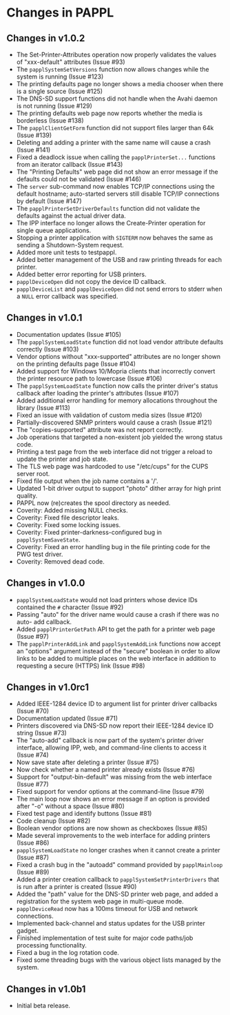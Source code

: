 Changes in PAPPL
================


Changes in v1.0.2
-----------------

- The Set-Printer-Attributes operation now properly validates the values of
  "xxx-default" attributes (Issue #93)
- The `papplSystemSetVersions` function now allows changes while the system is
  running (Issue #123)
- The printing defaults page no longer shows a media chooser when there is a
  single source (Issue #125)
- The DNS-SD support functions did not handle when the Avahi daemon is not
  running (Issue #129)
- The printing defaults web page now reports whether the media is borderless
  (Issue #138)
- The `papplClientGetForm` function did not support files larger than 64k
  (Issue #139)
- Deleting and adding a printer with the same name will cause a crash
  (Issue #141)
- Fixed a deadlock issue when calling the `papplPrinterSet...` functions from
  an iterator callback (Issue #143)
- The "Printing Defaults" web page did not show an error message if the
  defaults could not be validated (Issue #146)
- The `server` sub-command now enables TCP/IP connections using the default
  hostname; auto-started servers still disable TCP/IP connections by default
  (Issue #147)
- The `papplPrinterSetDriverDefaults` function did not validate the defaults
  against the actual driver data.
- The IPP interface no longer allows the Create-Printer operation for single
  queue applications.
- Stopping a printer application with `SIGTERM` now behaves the same as sending
  a Shutdown-System request.
- Added more unit tests to testpappl.
- Added better management of the USB and raw printing threads for each printer.
- Added better error reporting for USB printers.
- `papplDeviceOpen` did not copy the device ID callback.
- `papplDeviceList` and `papplDeviceOpen` did not send errors to stderr when a
  `NULL` error callback was specified.


Changes in v1.0.1
-----------------

- Documentation updates (Issue #105)
- The `papplSystemLoadState` function did not load vendor attribute defaults
  correctly (Issue #103)
- Vendor options without "xxx-supported" attributes are no longer shown on the
  printing defaults page (Issue #104)
- Added support for Windows 10/Mopria clients that incorrectly convert the
  printer resource path to lowercase (Issue #106)
- The `papplSystemLoadState` function now calls the printer driver's status
  callback after loading the printer's attributes (Issue #107)
- Added additional error handling for memory allocations throughout the library
  (Issue #113)
- Fixed an issue with validation of custom media sizes (Issue #120)
- Partially-discovered SNMP printers would cause a crash (Issue #121)
- The "copies-supported" attribute was not report correctly.
- Job operations that targeted a non-existent job yielded the wrong status code.
- Printing a test page from the web interface did not trigger a reload to update
  the printer and job state.
- The TLS web page was hardcoded to use "/etc/cups" for the CUPS server root.
- Fixed file output when the job name contains a '/'.
- Updated 1-bit driver output to support "photo" dither array for high print
  quality.
- PAPPL now (re)creates the spool directory as needed.
- Coverity: Added missing NULL checks.
- Coverity: Fixed file descriptor leaks.
- Coverity: Fixed some locking issues.
- Coverity: Fixed printer-darkness-configured bug in `papplSystemSaveState`.
- Coverity: Fixed an error handling bug in the file printing code for the PWG
  test driver.
- Coverity: Removed dead code.


Changes in v1.0.0
-----------------

- `papplSystemLoadState` would not load printers whose device IDs contained the
  `#` character (Issue #92)
- Passing "auto" for the driver name would cause a crash if there was no auto-
  add callback.
- Added `papplPrinterGetPath` API to get the path for a printer web page
  (Issue #97)
- The `papplPrinterAddLink` and `papplSystemAddLink` functions now accept an
  "options" argument instead of the "secure" boolean in order to allow links to
  be added to multiple places on the web interface in addition to requesting a
  secure (HTTPS) link (Issue #98)


Changes in v1.0rc1
------------------

- Added IEEE-1284 device ID to argument list for printer driver callbacks
  (Issue #70)
- Documentation updated (Issue #71)
- Printers discovered via DNS-SD now report their IEEE-1284 device ID string
  (Issue #73)
- The "auto-add" callback is now part of the system's printer driver interface,
  allowing IPP, web, and command-line clients to access it (Issue #74)
- Now save state after deleting a printer (Issue #75)
- Now check whether a named printer already exists (Issue #76)
- Support for "output-bin-default" was missing from the web interface
  (Issue #77)
- Fixed support for vendor options at the command-line (Issue #79)
- The main loop now shows an error message if an option is provided after "-o"
  without a space (Issue #80)
- Fixed test page and identify buttons (Issue #81)
- Code cleanup (Issue #82)
- Boolean vendor options are now shown as checkboxes (Issue #85)
- Made several improvements to the web interface for adding printers (Issue #86)
- `papplSystemLoadState` no longer crashes when it cannot create a printer
  (Issue #87)
- Fixed a crash bug in the "autoadd" command provided by `papplMainloop`
  (Issue #89)
- Added a printer creation callback to `papplSystemSetPrinterDrivers` that is
  run after a printer is created (Issue #90)
- Added the "path" value for the DNS-SD printer web page, and added a
  registration for the system web page in multi-queue mode.
- `papplDeviceRead` now has a 100ms timeout for USB and network connections.
- Implemented back-channel and status updates for the USB printer gadget.
- Finished implementation of test suite for major code paths/job processing
  functionality.
- Fixed a bug in the log rotation code.
- Fixed some threading bugs with the various object lists managed by the
  system.


Changes in v1.0b1
-----------------

- Initial beta release.
